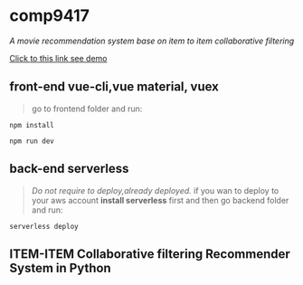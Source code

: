 # comp9417

*A movie recommendation system base on item to item collaborative filtering*

[Click to this link see demo](https://unswddk.github.io/comp9417/#/)

## front-end vue-cli,vue material, vuex

>go to frontend folder and run:

```NPM
npm install
```

```NPM
npm run dev
```

## back-end serverless 

>*Do not require to deploy,already deployed.* if you wan to deploy to your aws account **install serverless** first and then go backend folder and run:

```serverless
serverless deploy
```

## ITEM-ITEM Collaborative filtering Recommender System in Python 
